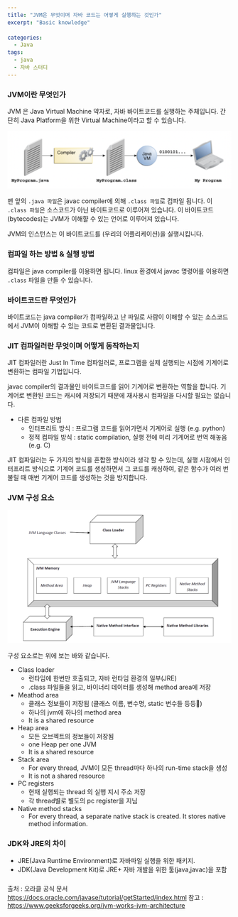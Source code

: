 ```yaml
---
title: "JVM은 무엇이며 자바 코드는 어떻게 실행하는 것인가"
excerpt: "Basic knowledge"

categories:
  - Java
tags:
  - java
  - 자바 스터디
---
```


### JVM이란 무엇인가
JVM 은 Java Virtual Machine 약자로, 자바 바이트코드를 실행하는 주체입니다.
간단히 Java Platform을 위한 Virtual Machine이라고 할 수 있습니다.

![jvm1](./image/image1.png)

맨 앞의 ```.java 파일```은 javac compiler에 의해 ```.class 파일```로 컴파일 됩니다.
이 ```.class 파일```은 소스코드가 아닌 바이트코드로 이루어져 있습니다.
이 바이트코드(bytecodes)는 JVM가 이해햘 수 있는 언어로 이루어져 있습니다.

JVM의 인스턴스는 이 바이트코드를 (우리의 어플리케이션)을 실행시킵니다.

### 컴파일 하는 방법 & 실행 방법
컴파일은 java compiler를 이용하면 됩니다.
linux 환경에서 javac 명령어를 이용하면 ```.class``` 파일을 만들 수 있습니다.

### 바이트코드란 무엇인가
바이트코드는 java compiler가 컴파일하고 난 파일로
사람이 이해할 수 있는 소스코드에서 JVM이 이해할 수 있는 코드로 변환된 결과물입니다.

### JIT 컴파일러란 무엇이며 어떻게 동작하는지
JIT 컴파일러란 Just In Time 컴파일러로,
프로그램을 실제 실행되는 시점에 기계어로 변환하는 컴파일 기법입니다.

javac compiler의 결과물인 바이트코드를 읽어 기계어로 변환하는 역할을 합니다.
기계어로 변환된 코드는 캐시에 저장되기 때문에 재사용시 컴파일을 다시할 필요는 없습니다.

* 다른 컴파일 방법
  * 인터프리트 방식 : 프로그램 코드를 읽어가면서 기계어로 실행 (e.g. python)
  * 정적 컴파일 방식 : static compilation, 실행 전에 미리 기계어로 번역 해놓음 (e.g. C)

JIT 컴파일러는 두 가지의 방식을 혼합한 방식이라 생각 할 수 있는데, 실행 시점에서 인터프리트 방식으로 기계어 코드를 생성하면서 그 코드를 캐싱하여, 같은 함수가 여러 번 불릴 때 매번 기계어 코드를 생성하는 것을 방지합니다.

### JVM 구성 요소

![jvm2](./image/image2.png)

구성 요소로는 위에 보는 바와 같습니다.
* Class loader
  * 런타임에 한번만 호출되고, 자바 런타임 환경의 일부(JRE)
  * .class 파일들을 읽고, 바이너리 데이터를 생성해 method area에 저장
* Meathod area
  * 클래스 정보들이 저장됨 (클래스 이름, 변수명, static 변수들 등등)
  * 하나의 jvm에 하나의 method area
  * It is a shared resource
* Heap area
  * 모든 오브젝트의 정보들이 저장됨
  * one Heap per one JVM
  * It is a shared resource
* Stack area
  * For every thread, JVM이 모든 thread마다 하나의 run-time stack을 생성
  * It is not a shared resource
* PC registers
  * 현재 실행되는 thread 의 실행 지시 주소 저장
  * 각 thread별로 별도의 pc register을 지님
* Native method stacks
  * For every thread, a separate native stack is created. It stores native method information. 


### JDK와 JRE의 차이
* JRE(Java Runtime Environment)로 자바파일 실행을 위한 패키지.
* JDK(Java Development Kit)로 JRE+ 자바 개발을 위한 툴(java,javac)을 포함
### 

출처 : 오라클 공식 문서
https://docs.oracle.com/javase/tutorial/getStarted/index.html
참고 : https://www.geeksforgeeks.org/jvm-works-jvm-architecture